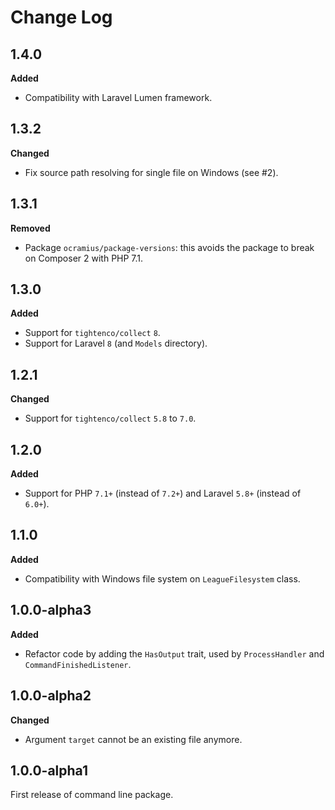 # Change Log

## 1.4.0

**Added**

- Compatibility with Laravel Lumen framework.

## 1.3.2

**Changed**

- Fix source path resolving for single file on Windows (see #2).

## 1.3.1

**Removed**

- Package `ocramius/package-versions`: this avoids the package to break on Composer 2 with PHP 7.1.

## 1.3.0

**Added**

- Support for `tightenco/collect` `8`.
- Support for Laravel `8` (and `Models` directory).

## 1.2.1

**Changed**

- Support for `tightenco/collect` `5.8` to `7.0`.

## 1.2.0

**Added**

- Support for PHP `7.1+` (instead of `7.2+`) and Laravel `5.8+` (instead of `6.0+`).

## 1.1.0

**Added**

- Compatibility with Windows file system on `LeagueFilesystem` class.

## 1.0.0-alpha3

**Added**

- Refactor code by adding the `HasOutput` trait, used by `ProcessHandler` and `CommandFinishedListener`.

## 1.0.0-alpha2

**Changed**

- Argument `target` cannot be an existing file anymore.

## 1.0.0-alpha1

First release of command line package.
